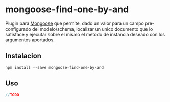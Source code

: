 # mongoose-find-one-by-and

Plugin para [Mongoose](https://github.com/Automattic/mongoose) que permite, 
dado un valor para un campo pre-configurado del modelo/schema, localizar 
un unico documento que lo satisface y ejecutar sobre el mismo el metodo de 
instancia deseado con los argumentos aportados.

## Instalacion

```shell
npm install --save mongoose-find-one-by-and
```

## Uso
```javascript
//TODO
```
